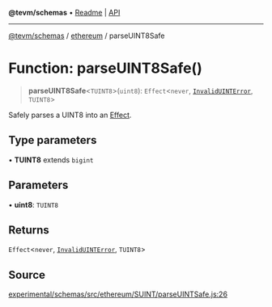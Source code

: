 **@tevm/schemas** • [Readme](../../README.md) \| [API](../../modules.md)

***

[@tevm/schemas](../../README.md) / [ethereum](../README.md) / parseUINT8Safe

# Function: parseUINT8Safe()

> **parseUINT8Safe**\<`TUINT8`\>(`uint8`): `Effect`\<`never`, [`InvalidUINTError`](../classes/InvalidUINTError.md), `TUINT8`\>

Safely parses a UINT8 into an [Effect](https://www.effect.website/docs/essentials/effect-type).

## Type parameters

• **TUINT8** extends `bigint`

## Parameters

• **uint8**: `TUINT8`

## Returns

`Effect`\<`never`, [`InvalidUINTError`](../classes/InvalidUINTError.md), `TUINT8`\>

## Source

[experimental/schemas/src/ethereum/SUINT/parseUINTSafe.js:26](https://github.com/evmts/tevm-monorepo/blob/main/experimental/schemas/src/ethereum/SUINT/parseUINTSafe.js#L26)
